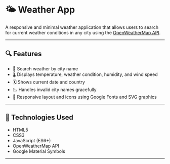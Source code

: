 # 🌤️ Weather App

A responsive and minimal weather application that allows users to search for current weather conditions in any city using the [OpenWeatherMap API](https://openweathermap.org/api).

---

## 🔍 Features

- 🔎 Search weather by city name  
- 🌡️ Displays temperature, weather condition, humidity, and wind speed  
- 🗓️ Shows current date and country  
- 📉 Handles invalid city names gracefully  
- 🎨 Responsive layout and icons using Google Fonts and SVG graphics  

---

## 🚀 Technologies Used

- HTML5  
- CSS3  
- JavaScript (ES6+)  
- OpenWeatherMap API  
- Google Material Symbols  

---
